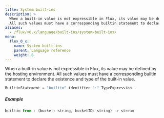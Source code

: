 ```yaml
---
title: System built-ins
description: >
  When a built-in value is not expressible in Flux, its value may be defined by the hosting environment.
  All such values must have a corresponding builtin statement to declare the existence and type of the built-in value.
aliases:
  - /flux/v0.x/language/built-ins/system-built-ins/
menu:
  flux_0_x:
    name: System built-ins
    parent: Language reference
    weight: 6
---
```


When a built-in value is not expressible in Flux, its value may be defined by the hosting environment.
All such values must have a corresponding builtin statement to declare the existence and type of the built-in value.

```js
BuiltinStatement = "builtin" identifier ":" TypeExpression .
```

##### Example

```js
builtin from : (bucket: string, bucketID: string) -> stream
```
